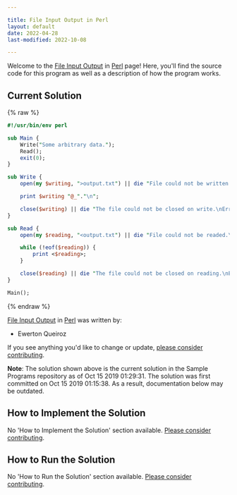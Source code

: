 ```yaml
---

title: File Input Output in Perl
layout: default
date: 2022-04-28
last-modified: 2022-10-08

---
```


Welcome to the [File Input Output](https://sampleprograms.io/projects/file-input-output) in [Perl](https://sampleprograms.io/languages/perl) page! Here, you'll find the source code for this program as well as a description of how the program works.

## Current Solution

{% raw %}

```perl
#!/usr/bin/env perl

sub Main {
	Write("Some arbitrary data.");
	Read();
	exit(0);
}

sub Write {
	open(my $writing, ">output.txt") || die "File could not be written.\nError: $!";

	print $writing "@_"."\n";

	close($writing) || die "The file could not be closed on write.\nError: $!";
}

sub Read {
	open(my $reading, "<output.txt") || die "File could not be readed.\nError: $!";

	while (!eof($reading)) {
		print <$reading>;
	}

	close($reading) || die "The file could not be closed on reading.\nError: $!";
}

Main();
```

{% endraw %}

[File Input Output](https://sampleprograms.io/projects/file-input-output) in [Perl](https://sampleprograms.io/languages/perl) was written by:

- Ewerton Queiroz

If you see anything you'd like to change or update, [please consider contributing](https://github.com/TheRenegadeCoder/sample-programs).

**Note**: The solution shown above is the current solution in the Sample Programs repository as of Oct 15 2019 01:29:31. The solution was first committed on Oct 15 2019 01:15:38. As a result, documentation below may be outdated.

## How to Implement the Solution

No 'How to Implement the Solution' section available. [Please consider contributing](https://github.com/TheRenegadeCoder/sample-programs-website).

## How to Run the Solution

No 'How to Run the Solution' section available. [Please consider contributing](https://github.com/TheRenegadeCoder/sample-programs-website).